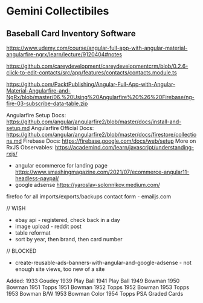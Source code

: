 # Gemini Collectibiles

## Baseball Card Inventory Software

https://www.udemy.com/course/angular-full-app-with-angular-material-angularfire-ngrx/learn/lecture/9120404#notes

https://github.com/careydevelopment/careydevelopmentcrm/blob/0.2.6-click-to-edit-contacts/src/app/features/contacts/contacts.module.ts

https://github.com/PacktPublishing/Angular-Full-App-with-Angular-Material-Angularfire-and-NgRx/blob/master/06.%20Using%20Angularfire%20%26%20Firebase/ng-fire-03-subscribe-data-table.zip

Angularfire Setup Docs: https://github.com/angular/angularfire2/blob/master/docs/install-and-setup.md
Angularfire Official Docs: https://github.com/angular/angularfire2/blob/master/docs/firestore/collections.md
Firebase Docs: https://firebase.google.com/docs/web/setup
More on RxJS Observables: https://academind.com/learn/javascript/understanding-rxjs/

- angular ecommerce for landing page https://www.smashingmagazine.com/2021/07/ecommerce-angular11-headless-paypal/
- google adsense https://yaroslav-solonnikov.medium.com/

firefoo for all imports/exports/backups
contact form - emailjs.com

// WISH

- ebay api - registered, check back in a day
- image upload - reddit post
- table reformat
- sort by year, then brand, then card number

// BLOCKED

- create-reusable-ads-banners-with-angular-and-google-adsense - not enough site views, too new of a site

Added:
1933 Goudey
1939 Play Ball
1941 Play Ball
1949 Bowman
1950 Bowman
1951 Topps
1951 Bowman
1952 Topps
1952 Bowman
1953 Topps
1953 Bowman B/W
1953 Bowman Color
1954 Topps
PSA Graded Cards
